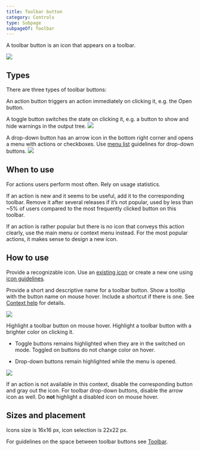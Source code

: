 ```yaml
---
title: Toolbar button
category: Controls
type: Subpage
subpageOf: Toolbar
---
```


A toolbar button is an icon that appears on a toolbar. 

![]({{site.baseurl}}/images/toolbar_button/example.png)



## Types

<p class="noanchor">
There are three types of toolbar buttons:
</p>

An action button triggers an action immediately on clicking it, e.g. the Open button.

A toggle button switches the state on clicking it, e.g. a button to show and hide warnings in the output tree.
![]({{site.baseurl}}/images/toolbar_button/toggle.png)

A drop-down button has an arrow icon in the bottom right corner and opens a menu with actions or checkboxes. Use 
[menu list]({{site.baseurl}}/controls/menu_list) guidelines for drop-down buttons.
![]({{site.baseurl}}/images/toolbar_button/drop-down.png)


## When to use
For actions users perform most often. Rely on usage statistics. 

If an action is new and it seems to be useful, add it to the corresponding toolbar. Remove it after several releases if it’s not popular, used by less than ~5% of users compared to the most frequently clicked button on this toolbar.

If an action is rather popular but there is no icon that conveys this action clearly, use the main menu or context menu instead. For the most popular actions, it makes sense to design a new icon.


## How to use

Provide a recognizable icon. Use an [existing icon]({{site.baseurl}}/resources/icons_list) or create a new one using 
[icon guidelines]({{site.baseurl}}/principles/icons).

Provide a short and descriptive name for a toolbar button. Show a tooltip with the button name on mouse hover. 
Include a shortcut if there is one. See [Context help]({{site.baseurl}}/principles/context_help) for details.

![]({{site.baseurl}}/images/toolbar_button/tooltip.png)

Highlight a toolbar button on mouse hover. Highlight a toolbar button with a brighter color on clicking it.

* Toggle buttons remains highlighted when they are in the switched on mode. Toggled on buttons do not change color on
 hover.

* Drop-down buttons remain highlighted while the menu is opened.

![]({{site.baseurl}}/images/toolbar_button/states.png)

If an action is not available in this context, disable the corresponding button and gray out the icon. For toolbar drop-down buttons, disable the arrow icon as well. Do **not** highlight a disabled icon on mouse hover. 

## Sizes and placement

Icons size is 16x16 px, icon selection is 22x22 px.

For guidelines on the space between toolbar buttons see [Toolbar]({{site.baseurl}}/controls/toolbar).

<!--
## Style

<table>
 <col width="50%">
 <tr class="table-line">
     <td> Hovered </td>
     <td> ActionButton.hoverBackground<br/>
          ActionButton.hoverBorderColor
     </td>
 </tr>
 <tr class="table-line">
     <td> Background </td>
     <td> ActionButton.pressedBackground<br/>
          ActionButton.pressedBorderColor
     </td>
 </tr>
<table/>
-->